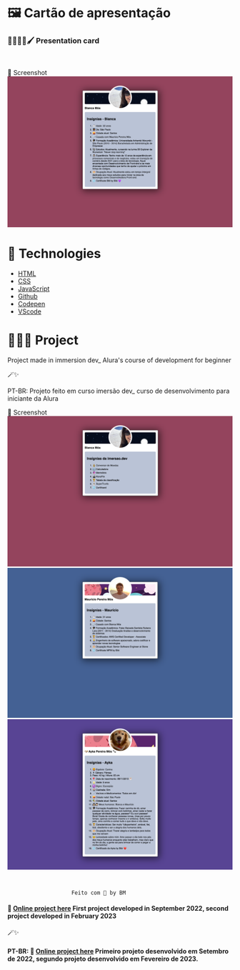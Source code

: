 # 🖼 Cartão de apresentação
### 🧑🏻‍🎨🎨🖌 Presentation card
<br>

📸 Screenshot
![](../images/bia_atual.png)

#  🚀 Technologies

- [HTML](../index.html)
- [CSS](../style.css)
- [JavaScript](../script.js)
- [Github](##github)
- [Codepen](https://codepen.io/biancamos/full/KKampbG)
- [VScode](##vscode)

# 👩🏻‍💻 Project
Project made in immersion dev_ Alura's course of development for beginner

🪄✨

PT-BR: Projeto feito em curso imersão dev_ curso de desenvolvimento para iniciante da Alura 

📸 Screenshot
![](../images/bia.png)
![](../images/tech.png)
![](../images/ayka.png)

 #
 
                        Feito com 💜 by BM


 #### 🔎 **[Online project here](https://codepen.io/biancamos/full/KKampbG)** First project developed in September 2022, second project developed in February 2023
 🪄✨
 
 #### PT-BR: 🔎 **[Online project here](https://codepen.io/biancamos/full/KKampbG)** Primeiro projeto desenvolvido em Setembro de 2022, segundo projeto desenvolvido em Fevereiro de 2023.